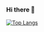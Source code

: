 ### Hi there 👋

[![Top Langs](https://github-readme-stats.vercel.app/api/top-langs/?username=faschulze&layout=compact)](https://github-readme-stats.vercel.app/api/top-langs/?username=faschulze)
